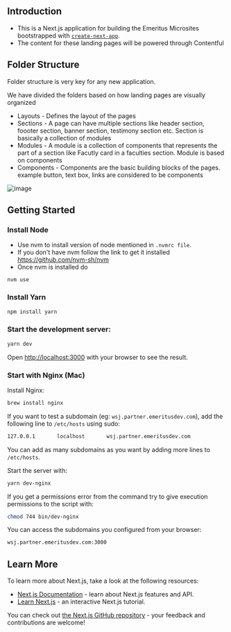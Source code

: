 


## Introduction

- This is a Next.js application for building the Emeritus Microsites bootstrapped with [`create-next-app`](https://github.com/vercel/next.js/tree/canary/packages/create-next-app).
- The content for these landing pages will be powered through Contentful

## Folder Structure

Folder structure is very key for any new application. 

We have divided the folders based on how landing pages are visually organized

 - Layouts - Defines the layout of the pages
 - Sections - A page can have multiple sections like header section, foooter section, banner section, testimony section etc. Section is basically a collection of modules
 - Modules - A module is a collection of components that represents the part of a section like Facutly card in a faculties section. Module is based on components
 - Components - Components are the basic building blocks of the pages. example button, text box, links are considered to be components

![image](https://user-images.githubusercontent.com/103004038/168003336-d53ece42-8e48-4409-90de-c02da131c6fa.png)



## Getting Started

### Install Node
- Use nvm to install version of node mentioned in `.nvmrc file`. 
- If you don't have nvm follow the link to get it installed https://github.com/nvm-sh/nvm
- Once nvm is installed do

```base
nvm use
```

### Install Yarn

```bash
npm install yarn
```

### Start the development server:

```bash
yarn dev
```

Open [http://localhost:3000](http://localhost:3000) with your browser to see the result.

### Start with Nginx (Mac)

Install Nginx:
```bash
brew install nginx
```

If you want to test a subdomain (eg: `wsj.partner.emeritusdev.com`), add the following line to `/etc/hosts` using sudo:
```bash
127.0.0.1       localhost       wsj.partner.emeritusdev.com 
```
You can add as many subdomains as you want by adding more lines to `/etc/hosts`.

Start the server with:
```bash
yarn dev-nginx
```

If you get a permissions error from the command try to give execution permissions to the script with:
```bash
chmod 744 bin/dev-nginx
```

You can access the subdomains you configured from your browser:
```bash
wsj.partner.emeritusdev.com:3000
```

## Learn More

To learn more about Next.js, take a look at the following resources:

- [Next.js Documentation](https://nextjs.org/docs) - learn about Next.js features and API.
- [Learn Next.js](https://nextjs.org/learn) - an interactive Next.js tutorial.

You can check out [the Next.js GitHub repository](https://github.com/vercel/next.js/) - your feedback and contributions are welcome!
